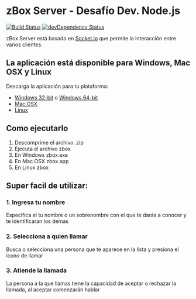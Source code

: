 # zBox Server - Desafío Dev. Node.js

[![Build Status](https://travis-ci.org/atom/electron.svg?branch=master)](https://travis-ci.org/atom/electron)
[![devDependency Status](https://david-dm.org/atom/electron/dev-status.svg)](https://david-dm.org/atom/electron#info=devDependencies)

zBox Server está basado en [Socket.io](http://socket.io/) que permite la interacción entre varios clientes.

## La aplicación está disponible para Windows, Mac OSX y Linux

Descarga la aplicación para tu plataforma:
* [Windows 32-bit](http://github.com/enahum/zBoxTest/releases/download/v1.1.0/zbox-1.1.0-win32-ia32.zip) o [Windows 64-bit](http://github.com/enahum/zBoxTest/releases/download/v1.1.0/zbox-1.1.0-win32-x64.zip)
* [Mac OSX](http://github.com/enahum/zBoxTest/releases/download/v1.1.0/zbox-1.1.0-darwin-x64.zip)
* [Linux](http://github.com/enahum/zBoxTest/releases/download/v1.1.0/zbox-1.1.0-win32-x64.zip)

## Como ejecutarlo
1. Descomprime el archivo .zip
2. Ejecuta el archivo zbox
  1. En Windows zbox.exe
  2. En Mac OSX zbox.app
  3. En Linux zbox

## Super facil de utilizar:

### 1. Ingresa tu nombre

Especifica el tu nombre o un sobrenombre con el que te darás a conocer y te identificaran los demas

### 2. Selecciona a quien llamar

Busca o selecciona una persona que te aparece en la lista y presiona el icono de llamar

### 3. Atiende la llamada

La persona a la que llamas tiene la capacidad de aceptar o rechazar la llamada, al aceptar comenzarán hablar